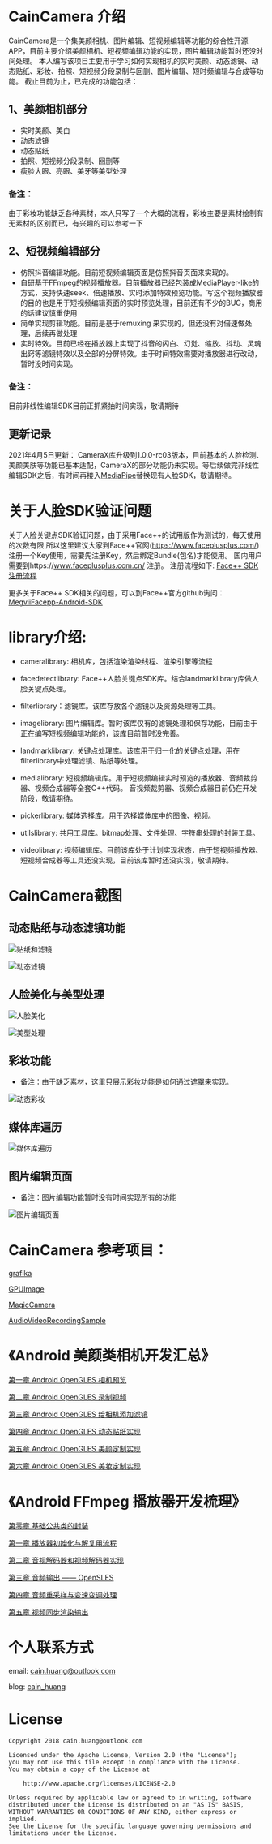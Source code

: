 # CainCamera 介绍
CainCamera是一个集美颜相机、图片编辑、短视频编辑等功能的综合性开源APP，目前主要介绍美颜相机、短视频编辑功能的实现，图片编辑功能暂时还没时间处理。
本人编写该项目主要用于学习如何实现相机的实时美颜、动态滤镜、动态贴纸、彩妆、拍照、短视频分段录制与回删、图片编辑、短时频编辑与合成等功能。
截止目前为止，已完成的功能包括：

## 1、美颜相机部分
* 实时美颜、美白
* 动态滤镜
* 动态贴纸
* 拍照、短视频分段录制、回删等
* 瘦脸大眼、亮眼、美牙等美型处理
### 备注：
由于彩妆功能缺乏各种素材，本人只写了一个大概的流程，彩妆主要是素材绘制有无素材的区别而已，有兴趣的可以参考一下

## 2、短视频编辑部分
* 仿照抖音编辑功能。目前短视频编辑页面是仿照抖音页面来实现的。
* 自研基于FFmpeg的视频播放器。目前播放器已经包装成MediaPlayer-like的方式，支持快速seek、倍速播放、实时添加特效预览功能。写这个视频播放器的目的也是用于短视频编辑页面的实时预览处理，目前还有不少的BUG，商用的话建议慎重使用
* 简单实现剪辑功能。目前是基于remuxing 来实现的，但还没有对倍速做处理，后续再做处理
* 实时特效。目前已经在播放器上实现了抖音的闪白、幻觉、缩放、抖动、灵魂出窍等滤镜特效以及全部的分屏特效。由于时间特效需要对播放器进行改动，暂时没时间实现。
### 备注：
目前非线性编辑SDK目前正抓紧抽时间实现，敬请期待

## 更新记录
2021年4月5日更新：
CameraX库升级到1.0.0-rc03版本，目前基本的人脸检测、美颜美肤等功能已基本适配，CameraX的部分功能仍未实现。等后续做完非线性编辑SDK之后，有时间再接入[MediaPipe](https://github.com/google/mediapipe)替换现有人脸SDK，敬请期待。


# 关于人脸SDK验证问题
关于人脸关键点SDK验证问题，由于采用Face++的试用版作为测试的，每天使用的次数有限
所以这里建议大家到Face++官网(https://www.faceplusplus.com/) 注册一个Key使用，需要先注册Key，然后绑定Bundle(包名)才能使用。
国内用户需要到https://www.faceplusplus.com.cn/ 注册。 注册流程如下:
[Face++ SDK注册流程](https://github.com/CainKernel/CainCamera/blob/master/document/introduction/facepp_registration.md)

更多关于Face++ SDK相关的问题，可以到Face++官方github询问：
[MegviiFacepp-Android-SDK](https://github.com/FacePlusPlus/MegviiFacepp-Android-SDK)

# library介绍:
* cameralibrary: 相机库，包括渲染渲染线程、渲染引擎等流程

* facedetectlibrary: Face++人脸关键点SDK库。结合landmarklibrary库做人脸关键点处理。

* filterlibrary：滤镜库。该库存放各个滤镜以及资源处理等工具。

* imagelibrary: 图片编辑库。暂时该库仅有的滤镜处理和保存功能，目前由于正在编写短视频编辑功能的，该库目前暂时没完善。

* landmarklibrary: 关键点处理库。该库用于归一化的关键点处理，用在filterlibrary中处理滤镜、贴纸等处理。

* medialibrary: 短视频编辑库。用于短视频编辑实时预览的播放器、音频裁剪器、视频合成器等全套C++代码。
音视频裁剪器、视频合成器目前仍在开发阶段，敬请期待。

* pickerlibrary: 媒体选择库。用于选择媒体库中的图像、视频。

* utilslibrary: 共用工具库。bitmap处理、文件处理、字符串处理的封装工具。

* videolibrary: 视频编辑库。目前该库处于计划实现状态，由于短视频播放器、短视频合成器等工具还没实现，目前该库暂时还没实现，敬请期待。

# CainCamera截图
## 动态贴纸与动态滤镜功能
![贴纸和滤镜](https://github.com/CainKernel/CainCamera/blob/master/screenshot/sticker_and_filter.jpg)

![动态滤镜](https://github.com/CainKernel/CainCamera/blob/master/screenshot/dynamic_filter.jpg)

## 人脸美化与美型处理
![人脸美化](https://github.com/CainKernel/CainCamera/blob/master/screenshot/beauty_face.jpg)

![美型处理](https://github.com/CainKernel/CainCamera/blob/master/screenshot/face_reshape.jpg)

## 彩妆功能
* 备注：由于缺乏素材，这里只展示彩妆功能是如何通过遮罩来实现。

![动态彩妆](https://github.com/CainKernel/CainCamera/blob/master/screenshot/makeup.jpg)

## 媒体库遍历
![媒体库遍历](https://github.com/CainKernel/CainCamera/blob/master/screenshot/media_scan.jpg)

## 图片编辑页面
* 备注：图片编辑功能暂时没有时间实现所有的功能

![图片编辑页面](https://github.com/CainKernel/CainCamera/blob/master/screenshot/image_edit.jpg)

# CainCamera 参考项目：
[grafika](https://github.com/google/grafika)

[GPUImage](https://github.com/CyberAgent/android-gpuimage)

[MagicCamera](https://github.com/wuhaoyu1990/MagicCamera)

[AudioVideoRecordingSample](https://github.com/saki4510t/AudioVideoRecordingSample)

# 《Android 美颜类相机开发汇总》
[第一章 Android OpenGLES 相机预览](https://www.jianshu.com/p/dabc6be45d2e)

[第二章 Android OpenGLES 录制视频](https://www.jianshu.com/p/d5fe577170cd)

[第三章 Android OpenGLES 给相机添加滤镜](https://www.jianshu.com/p/f7629254f7f0)

[第四章 Android OpenGLES 动态贴纸实现](https://www.jianshu.com/p/122bedf3a17e)

[第五章 Android OpenGLES 美颜定制实现](https://www.jianshu.com/p/3334a3af331f)

[第六章 Android OpenGLES 美妆定制实现](https://www.jianshu.com/p/bc0d0db2893b)

# 《Android FFmpeg 播放器开发梳理》
[第零章 基础公共类的封装](https://www.jianshu.com/p/9003caa6683f)

[第一章 播放器初始化与解复用流程](https://www.jianshu.com/p/95dc19217847)

[第二章 音视解码器和视频解码器实现](https://www.jianshu.com/p/8de0fc796ef9)

[第三章 音频输出 —— OpenSLES](https://www.jianshu.com/p/9b41212c71a5)

[第四章 音频重采样与变速变调处理](https://www.jianshu.com/p/4af5d16ac017)

[第五章 视频同步渲染输出](https://www.jianshu.com/p/f8ba3ceac687)

# 个人联系方式

email: <cain.huang@outlook.com>

blog: [cain_huang](http://www.jianshu.com/u/fd6f2b25d0f4)

# License
```
Copyright 2018 cain.huang@outlook.com
 
Licensed under the Apache License, Version 2.0 (the "License");
you may not use this file except in compliance with the License.
You may obtain a copy of the License at
 
    http://www.apache.org/licenses/LICENSE-2.0
 
Unless required by applicable law or agreed to in writing, software
distributed under the License is distributed on an "AS IS" BASIS,
WITHOUT WARRANTIES OR CONDITIONS OF ANY KIND, either express or implied.
See the License for the specific language governing permissions and
limitations under the License.
```
